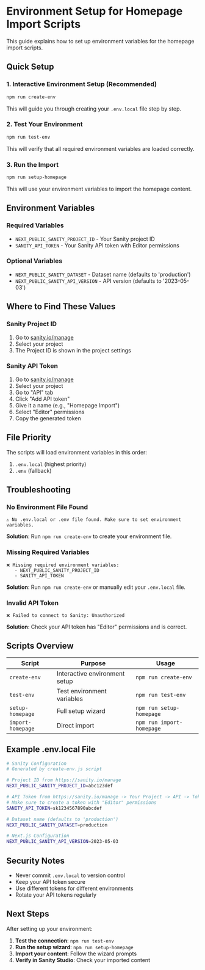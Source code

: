 # Environment Setup for Homepage Import Scripts

This guide explains how to set up environment variables for the homepage import scripts.

## Quick Setup

### 1. Interactive Environment Setup (Recommended)
```bash
npm run create-env
```
This will guide you through creating your `.env.local` file step by step.

### 2. Test Your Environment
```bash
npm run test-env
```
This will verify that all required environment variables are loaded correctly.

### 3. Run the Import
```bash
npm run setup-homepage
```
This will use your environment variables to import the homepage content.

## Environment Variables

### Required Variables
- `NEXT_PUBLIC_SANITY_PROJECT_ID` - Your Sanity project ID
- `SANITY_API_TOKEN` - Your Sanity API token with Editor permissions

### Optional Variables
- `NEXT_PUBLIC_SANITY_DATASET` - Dataset name (defaults to 'production')
- `NEXT_PUBLIC_SANITY_API_VERSION` - API version (defaults to '2023-05-03')

## Where to Find These Values

### Sanity Project ID
1. Go to [sanity.io/manage](https://sanity.io/manage)
2. Select your project
3. The Project ID is shown in the project settings

### Sanity API Token
1. Go to [sanity.io/manage](https://sanity.io/manage)
2. Select your project
3. Go to "API" tab
4. Click "Add API token"
5. Give it a name (e.g., "Homepage Import")
6. Select "Editor" permissions
7. Copy the generated token

## File Priority

The scripts will load environment variables in this order:
1. `.env.local` (highest priority)
2. `.env` (fallback)

## Troubleshooting

### No Environment File Found
```
⚠️ No .env.local or .env file found. Make sure to set environment variables.
```
**Solution**: Run `npm run create-env` to create your environment file.

### Missing Required Variables
```
❌ Missing required environment variables:
   - NEXT_PUBLIC_SANITY_PROJECT_ID
   - SANITY_API_TOKEN
```
**Solution**: Run `npm run create-env` or manually edit your `.env.local` file.

### Invalid API Token
```
❌ Failed to connect to Sanity: Unauthorized
```
**Solution**: Check your API token has "Editor" permissions and is correct.

## Scripts Overview

| Script | Purpose | Usage |
|--------|---------|-------|
| `create-env` | Interactive environment setup | `npm run create-env` |
| `test-env` | Test environment variables | `npm run test-env` |
| `setup-homepage` | Full setup wizard | `npm run setup-homepage` |
| `import-homepage` | Direct import | `npm run import-homepage` |

## Example .env.local File

```bash
# Sanity Configuration
# Generated by create-env.js script

# Project ID from https://sanity.io/manage
NEXT_PUBLIC_SANITY_PROJECT_ID=abc123def

# API Token from https://sanity.io/manage -> Your Project -> API -> Tokens
# Make sure to create a token with "Editor" permissions
SANITY_API_TOKEN=sk1234567890abcdef

# Dataset name (defaults to 'production')
NEXT_PUBLIC_SANITY_DATASET=production

# Next.js Configuration
NEXT_PUBLIC_SANITY_API_VERSION=2023-05-03
```

## Security Notes

- Never commit `.env.local` to version control
- Keep your API token secure
- Use different tokens for different environments
- Rotate your API tokens regularly

## Next Steps

After setting up your environment:

1. **Test the connection**: `npm run test-env`
2. **Run the setup wizard**: `npm run setup-homepage`
3. **Import your content**: Follow the wizard prompts
4. **Verify in Sanity Studio**: Check your imported content

